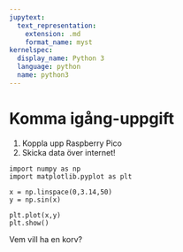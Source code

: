 ```yaml
---
jupytext:
  text_representation:
    extension: .md
    format_name: myst
kernelspec:
  display_name: Python 3
  language: python
  name: python3
---
```


# Komma igång-uppgift
1) Koppla upp Raspberry Pico
2) Skicka data över internet!

```{code-cell} ipython3
import numpy as np
import matplotlib.pyplot as plt

x = np.linspace(0,3.14,50)
y = np.sin(x)

plt.plot(x,y)
plt.show()
```

Vem vill ha en korv?